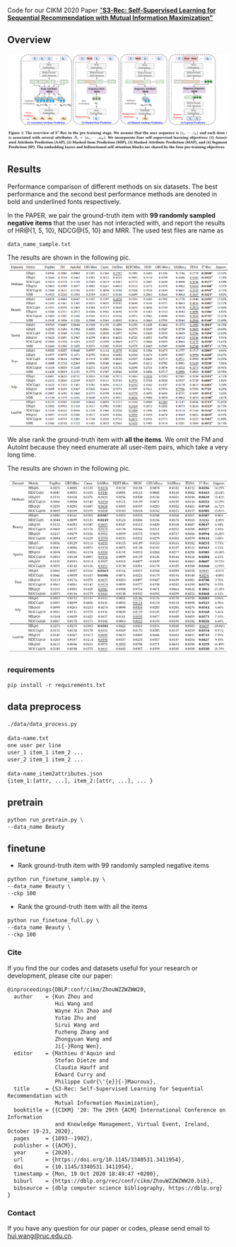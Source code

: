 
Code for our CIKM 2020 Paper ["**S3-Rec: Self-Supervised Learning for Sequential
 Recommendation with Mutual Information Maximization"**](https://arxiv.org/pdf/2008.07873.pdf)

## Overview
![avatar](model.PNG)

## Results
Performance comparison of different methods on six datasets. The best performance and the second best performance
methods are denoted in bold and underlined fonts respectively.

In the PAPER, we pair the ground-truth item 
with **99 randomly sampled negative items** that the user
has not interacted with, and report the results of 
HR@{1, 5, 10}, NDCG@{5, 10} and MRR. The used test files are name as 
```
data_name_sample.txt
```
The results are shown in the following pic.
![avatar](sample_99.PNG)


We alse rank the ground-truth item with **all the items**.
We omit the FM and AutoInt because they need 
enumerate all user-item pairs, which take a very long time. 

The results are shown in the following pic.


![avatar](all_rank.PNG)

### requirements
```shell script
pip install -r requirements.txt
```

## data preprocess
```shell script
./data/data_process.py

data-name.txt
one user per line
user_1 item_1 item_2 ...
user_2 item_1 item_2 ...

data-name_item2attributes.json
{item_1:[attr, ...], item_2:[attr, ...], ... }
```

## pretrain
```shell script
python run_pretrain.py \
--data_name Beauty
```

## finetune
+ Rank ground-truth item with 99 randomly sampled negative items
```shell script
python run_finetune_sample.py \
--data_name Beauty \
--ckp 100
```

+ Rank the ground-truth item with all the items
```shell script
python run_finetune_full.py \
--data_name Beauty \
--ckp 100
```





### Cite
If you find the our codes and datasets useful for your research or development, please cite our paper:

```
@inproceedings{DBLP:conf/cikm/ZhouWZZWZWW20,
  author    = {Kun Zhou and
               Hui Wang and
               Wayne Xin Zhao and
               Yutao Zhu and
               Sirui Wang and
               Fuzheng Zhang and
               Zhongyuan Wang and
               Ji{-}Rong Wen},
  editor    = {Mathieu d'Aquin and
               Stefan Dietze and
               Claudia Hauff and
               Edward Curry and
               Philippe Cudr{\'{e}}{-}Mauroux},
  title     = {S3-Rec: Self-Supervised Learning for Sequential Recommendation with
               Mutual Information Maximization},
  booktitle = {{CIKM} '20: The 29th {ACM} International Conference on Information
               and Knowledge Management, Virtual Event, Ireland, October 19-23, 2020},
  pages     = {1893--1902},
  publisher = {{ACM}},
  year      = {2020},
  url       = {https://doi.org/10.1145/3340531.3411954},
  doi       = {10.1145/3340531.3411954},
  timestamp = {Mon, 19 Oct 2020 18:49:47 +0200},
  biburl    = {https://dblp.org/rec/conf/cikm/ZhouWZZWZWW20.bib},
  bibsource = {dblp computer science bibliography, https://dblp.org}
}
```

### Contact
If you have any question for our paper or codes, please send email to hui.wang@ruc.edu.cn.